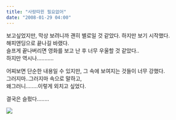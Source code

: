 ```yaml
---
title: "사랑따윈 필요없어"
date: "2008-01-29 04:00"
---
```


보고싶었지만, 막상 보려니까 괜히 별로일 것 같았다. 하지만 보기 시작했다.  
해피앤딩으로 끝나길 바랬다.  
슬프게 끝나버리면 영화를 보고 난 후 너무 우울할 것 같았다..  
하지만 역시나...........  
  
어찌보면 단순한 내용일 수 있지만, 그 속에 보여지는 것들이 너무 강했다.  
그러지마..그러지마 속으로 말하고,  
왜그러니........이렇게 외치고 싶었다.  
  
결국은 슬펐다........  
  
  
![](http://pds6.egloos.com/pds/200709/22/35/e0027635_46f3fbbc2ecf9.jpg)
